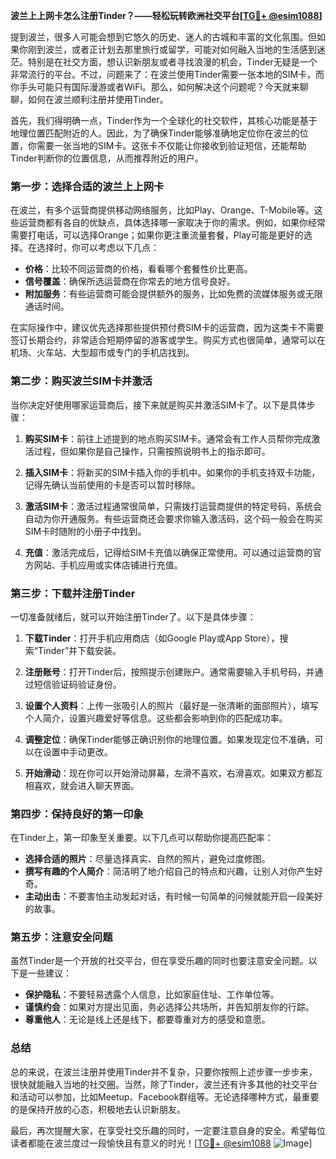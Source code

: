 **波兰上上网卡怎么注册Tinder？——轻松玩转欧洲社交平台[[TG💪+ @esim1088](https://t.me/s/esim1088)]**

提到波兰，很多人可能会想到它悠久的历史、迷人的古城和丰富的文化氛围。但如果你刚到波兰，或者正计划去那里旅行或留学，可能对如何融入当地的生活感到迷茫。特别是在社交方面，想认识新朋友或者寻找浪漫的机会，Tinder无疑是一个非常流行的平台。不过，问题来了：在波兰使用Tinder需要一张本地的SIM卡，而你手头可能只有国际漫游或者WiFi。那么，如何解决这个问题呢？今天就来聊聊，如何在波兰顺利注册并使用Tinder。

首先，我们得明确一点，Tinder作为一个全球化的社交软件，其核心功能是基于地理位置匹配附近的人。因此，为了确保Tinder能够准确地定位你在波兰的位置，你需要一张当地的SIM卡。这张卡不仅能让你接收到验证短信，还能帮助Tinder判断你的位置信息，从而推荐附近的用户。

### **第一步：选择合适的波兰上上网卡**

在波兰，有多个运营商提供移动网络服务，比如Play、Orange、T-Mobile等。这些运营商都有各自的优缺点，具体选择哪一家取决于你的需求。例如，如果你经常需要打电话，可以选择Orange；如果你更注重流量套餐，Play可能是更好的选择。在选择时，你可以考虑以下几点：

- **价格**：比较不同运营商的价格，看看哪个套餐性价比更高。
- **信号覆盖**：确保所选运营商在你常去的地方信号良好。
- **附加服务**：有些运营商可能会提供额外的服务，比如免费的流媒体服务或无限通话时间。

在实际操作中，建议优先选择那些提供预付费SIM卡的运营商，因为这类卡不需要签订长期合约，非常适合短期停留的游客或学生。购买方式也很简单，通常可以在机场、火车站、大型超市或专门的手机店找到。

### **第二步：购买波兰SIM卡并激活**

当你决定好使用哪家运营商后，接下来就是购买并激活SIM卡了。以下是具体步骤：

1. **购买SIM卡**：前往上述提到的地点购买SIM卡。通常会有工作人员帮你完成激活过程，但如果你是自己操作，只需按照说明书上的指示即可。
   
2. **插入SIM卡**：将新买的SIM卡插入你的手机中。如果你的手机支持双卡功能，记得先确认当前使用的卡是否可以暂时移除。

3. **激活SIM卡**：激活过程通常很简单，只需拨打运营商提供的特定号码，系统会自动为你开通服务。有些运营商还会要求你输入激活码，这个码一般会在购买SIM卡时随附的小册子中找到。

4. **充值**：激活完成后，记得给SIM卡充值以确保正常使用。可以通过运营商的官方网站、手机应用或实体店铺进行充值。

### **第三步：下载并注册Tinder**

一切准备就绪后，就可以开始注册Tinder了。以下是具体步骤：

1. **下载Tinder**：打开手机应用商店（如Google Play或App Store），搜索“Tinder”并下载安装。

2. **注册账号**：打开Tinder后，按照提示创建账户。通常需要输入手机号码，并通过短信验证码验证身份。

3. **设置个人资料**：上传一张吸引人的照片（最好是一张清晰的面部照片），填写个人简介，设置兴趣爱好等信息。这些都会影响到你的匹配成功率。

4. **调整定位**：确保Tinder能够正确识别你的地理位置。如果发现定位不准确，可以在设置中手动更改。

5. **开始滑动**：现在你可以开始滑动屏幕，左滑不喜欢，右滑喜欢。如果双方都互相喜欢，就会进入聊天界面。

### **第四步：保持良好的第一印象**

在Tinder上，第一印象至关重要。以下几点可以帮助你提高匹配率：

- **选择合适的照片**：尽量选择真实、自然的照片，避免过度修图。
- **撰写有趣的个人简介**：简洁明了地介绍自己的特点和兴趣，让别人对你产生好奇。
- **主动出击**：不要害怕主动发起对话，有时候一句简单的问候就能开启一段美好的故事。

### **第五步：注意安全问题**

虽然Tinder是一个开放的社交平台，但在享受乐趣的同时也要注意安全问题。以下是一些建议：

- **保护隐私**：不要轻易透露个人信息，比如家庭住址、工作单位等。
- **谨慎约会**：如果对方提出见面，务必选择公共场所，并告知朋友你的行踪。
- **尊重他人**：无论是线上还是线下，都要尊重对方的感受和意愿。

### **总结**

总的来说，在波兰注册并使用Tinder并不复杂，只要你按照上述步骤一步步来，很快就能融入当地的社交圈。当然，除了Tinder，波兰还有许多其他的社交平台和活动可以参加，比如Meetup、Facebook群组等。无论选择哪种方式，最重要的是保持开放的心态，积极地去认识新朋友。

最后，再次提醒大家，在享受社交乐趣的同时，一定要注意自身的安全。希望每位读者都能在波兰度过一段愉快且有意义的时光！[[TG💪+ @esim1088](https://t.me/s/esim1088) ![Image](https://i.postimg.cc/4NQfJmqS/Snipaste-2025-05-13-00-14-12.png)]